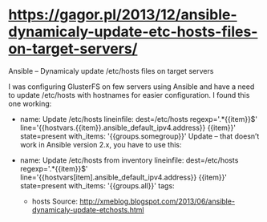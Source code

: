 

# https://gagor.pl/2013/12/ansible-dynamicaly-update-etc-hosts-files-on-target-servers/

Ansible – Dynamicaly update /etc/hosts files on target servers

I was configuring GlusterFS on few servers using Ansible and have a need to update /etc/hosts with hostnames for easier configuration. I found this one working:

- name: Update /etc/hosts
  lineinfile: dest=/etc/hosts regexp='.*{{item}}$' line='{{hostvars.{{item}}.ansible_default_ipv4.address}} {{item}}' state=present
  with_items: '{{groups.somegroup}}'
Update – that doesn’t work in Ansible version 2.x, you have to use this:

- name: Update /etc/hosts from inventory
  lineinfile: dest=/etc/hosts regexp='.*{{item}}$' line='{{hostvars[item].ansible_default_ipv4.address}} {{item}}' state=present
  with_items: '{{groups.all}}'
  tags:
    - hosts
Source:
http://xmeblog.blogspot.com/2013/06/ansible-dynamicaly-update-etchosts.html